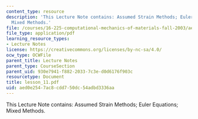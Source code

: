 ```yaml
---
content_type: resource
description: 'This Lecture Note contains: Assumed Strain Methods; Euler Equations;
  Mixed Methods.'
file: /courses/16-225-computational-mechanics-of-materials-fall-2003/aed0e2547ac8cdd750dc54adbd3336aa_lesson_11.pdf
file_type: application/pdf
learning_resource_types:
- Lecture Notes
license: https://creativecommons.org/licenses/by-nc-sa/4.0/
ocw_type: OCWFile
parent_title: Lecture Notes
parent_type: CourseSection
parent_uid: 930e7941-f882-2033-7c3e-d0d6176f903c
resourcetype: Document
title: lesson_11.pdf
uid: aed0e254-7ac8-cdd7-50dc-54adbd3336aa
---
```

This Lecture Note contains: Assumed Strain Methods; Euler Equations; Mixed Methods.